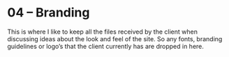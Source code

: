 # 04 – Branding

This is where I like to keep all the files received by the client when discussing ideas about the look and feel of the site. So any fonts, branding guidelines or logo’s that the client currently has are dropped in here.
